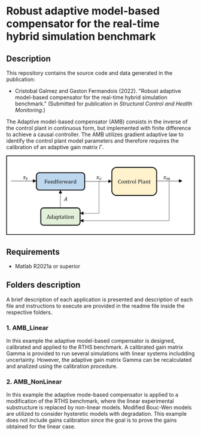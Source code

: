 # Robust adaptive model-based compensator for the real-time hybrid simulation benchmark

## Description

This repository contains the source code and data generated in the publication:

- Cristobal Galmez and Gaston Fermandois (2022). "Robust adaptive model-based compensator for the real-time hybrid simulation benchmark." (Submitted for publication in *Structural Control and Health Monitoring*.) 

The Adaptive model-based compensator (AMB) consists in the inverse of the control plant in continuous form, but implemented with finite difference to achieve a causal controller. The AMB utilizes gradient adaptive law to identify the control plant model parameters and therefore requires the calibration of an adaptive gain matrix $`\Gamma`$.

<img src="figures/ControlArchitecture.jpg" alt="Compensation" width="800"/>

## Requirements

- Matlab R2021a or superior

## Folders description

A brief description of each application is presented and description of each file and instructions to execute are provided in the readme file inside the respective folders.

### 1. AMB_Linear

In this example the adaptive model-based compensator is designed, calibrated and applied to the RTHS benchmark. A calibrated gain matrix Gamma is provided to run several simulations with linear systems includding uncertainty. However, the adaptive gain matrix Gamma can be recalculated and analized using the calibration procedure.

### 2. AMB_NonLinear 

In this example the adaptive mode-based compensator is applied to a modification of the RTHS benchmark, where the linear experimental substructure is replaced by non-linear models. Modified Bouc-Wen models are utilized to consider hysteretic models with degradation. This example does not include gains calibration since the goal is to prove the gains obtained for the linear case.
